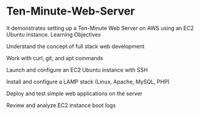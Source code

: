 # Ten-Minute-Web-Server
It demonstrates setting up a Ten-Minute Web Server on AWS using an EC2 Ubuntu instance.
Learning Objectives

Understand the concept of full stack web development

Work with curl, git, and apt commands

Launch and configure an EC2 Ubuntu instance with SSH

Install and configure a LAMP stack (Linux, Apache, MySQL, PHP)

Deploy and test simple web applications on the server

Review and analyze EC2 instance boot logs
